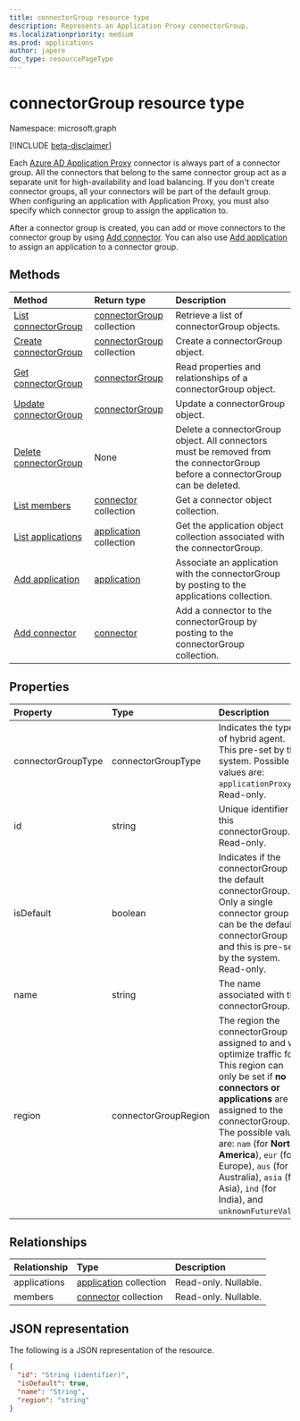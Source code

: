 ```yaml
---
title: connectorGroup resource type
description: Represents an Application Proxy connectorGroup.
ms.localizationpriority: medium
ms.prod: applications
author: japere
doc_type: resourcePageType
---
```


# connectorGroup resource type

Namespace: microsoft.graph

[!INCLUDE [beta-disclaimer](../../includes/beta-disclaimer.md)]

Each [Azure AD Application Proxy](/azure/active-directory/app-proxy/what-is-application-proxy) connector is always part of a connector group. All the connectors that belong to the same connector group act as a separate unit for high-availability and load balancing. If you don't create connector groups, all your connectors will be part of the default group. When configuring an application with Application Proxy, you must also specify which connector group to assign the application to.

After a connector group is created, you can add or move connectors to the connector group by using [Add connector](../api/connectorgroup-post-members.md). You can also use [Add application](../api/connectorgroup-post-applications.md) to assign an application to a connector group.

## Methods

| Method                                                          | Return type                                    | Description                                                                                                                    |
| :-------------------------------------------------------------- | :--------------------------------------------- | :----------------------------------------------------------------------------------------------------------------------------- |
| [List connectorGroup](../api/connectorgroup-list.md)            | [connectorGroup](connectorgroup.md) collection | Retrieve a list of connectorGroup objects.                                                                                     |
| [Create connectorGroup](../api/connectorgroup-post.md)          | [connectorGroup](connectorgroup.md) collection | Create a connectorGroup object.                                                                                                |
| [Get connectorGroup](../api/connectorgroup-get.md)              | [connectorGroup](connectorgroup.md)            | Read properties and relationships of a connectorGroup object.                                                                  |
| [Update connectorGroup](../api/connectorgroup-update.md)        | [connectorGroup](connectorgroup.md)            | Update a connectorGroup object.                                                                                                |
| [Delete connectorGroup](../api/connectorgroup-delete.md)        | None                                           | Delete a connectorGroup object. All connectors must be removed from the connectorGroup before a connectorGroup can be deleted. |
| [List members](../api/connectorgroup-list-members.md)           | [connector](connector.md) collection           | Get a connector object collection.                                                                                             |
| [List applications](../api/connectorgroup-list-applications.md) | [application](application.md) collection       | Get the application object collection associated with the connectorGroup.                                                      |
| [Add application](../api/connectorgroup-post-applications.md)   | [application](application.md)                  | Associate an application with the connectorGroup by posting to the applications collection.                                    |
| [Add connector](../api/connectorgroup-post-members.md)          | [connector](connector.md)                      | Add a connector to the connectorGroup by posting to the connectorGroup collection.                                             |

## Properties

| Property           | Type                 | Description                                                                                                                                                                                                                                                                                                                                         |
| :----------------- | :------------------- | :-------------------------------------------------------------------------------------------------------------------------------------------------------------------------------------------------------------------------------------------------------------------------------------------------------------------------------------------------- |
| connectorGroupType | connectorGroupType   | Indicates the type of hybrid agent. This pre-set by the system. Possible values are: `applicationProxy`. Read-only.                                                                                                                                                                                                                                 |
| id                 | string               | Unique identifier for this connectorGroup. Read-only.                                                                                                                                                                                                                                                                                               |
| isDefault          | boolean              | Indicates if the connectorGroup is the default connectorGroup. Only a single connector group can be the default connectorGroup and this is pre-set by the system. Read-only.                                                                                                                                                                        |
| name               | string               | The name associated with the connectorGroup.                                                                                                                                                                                                                                                                                                        |
| region             | connectorGroupRegion | The region the connectorGroup is assigned to and will optimize traffic for. This region can only be set if **no connectors or applications** are assigned to the connectorGroup. The possible values are: `nam` (for **North America**), `eur` (for Europe), `aus` (for Australia), `asia` (for Asia), `ind` (for India), and `unknownFutureValue`. |

## Relationships

| Relationship | Type                                     | Description          |
| :----------- | :--------------------------------------- | :------------------- |
| applications | [application](application.md) collection | Read-only. Nullable. |
| members      | [connector](connector.md) collection     | Read-only. Nullable. |

## JSON representation

The following is a JSON representation of the resource.

<!-- {
  "blockType": "resource",
  "keyProperty":"id",
  "optionalProperties": [

  ],
  "@odata.type": "microsoft.graph.connectorGroup"
}-->

```json
{
  "id": "String (identifier)",
  "isDefault": true,
  "name": "String",
  "region": "string"
}

```

<!-- uuid: 8fcb5dbc-d5aa-4681-8e31-b001d5168d79
2015-10-25 14:57:30 UTC -->

<!--
{
  "type": "#page.annotation",
  "description": "connectorGroup resource",
  "keywords": "",
  "section": "documentation",
  "tocPath": "",
  "suppressions": []
}
-->
